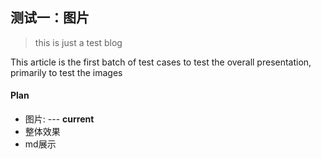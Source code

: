 <!--
http://t9.baidu.com/it/u=583874135,70653437&fm=79&app=86&f=JPEG?w=3607&h=2408
测试一：图片
this is just a test blog
This article is the first batch of test cases to test the overall presentation, primarily to test the images
-->

## 测试一：图片

> this is just a test blog

This article is the first batch of test cases to test the overall presentation, 
primarily to test the images

#### Plan
* 图片: --- **current**
* 整体效果
* md展示